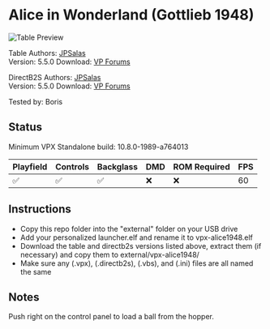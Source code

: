# Alice in Wonderland (Gottlieb 1948)

![Table Preview](https://github.com/LegendsUnchained/vpx-standalone-alp4k/blob/main/images/vpx-alice1948.jpg)

Table
Authors: [JPSalas](https://www.vpforums.org/index.php?showuser=277)  
Version: 5.5.0 
Download: [VP Forums](https://www.vpforums.org/index.php?app=downloads&showfile=17611)

DirectB2S
Authors: [JPSalas](https://www.vpforums.org/index.php?showuser=277)  
Version: 5.5.0 
Download: [VP Forums](https://www.vpforums.org/index.php?app=downloads&showfile=17611)

Tested by: Boris

## Status 

Minimum VPX Standalone build: 10.8.0-1989-a764013

| Playfield | Controls | Backglass | DMD | ROM Required | FPS | 
|-----------|----------|-----------|-----|--------------|-----|
| :white_check_mark: | :white_check_mark: | :white_check_mark: | :x: | :x: | 60 |

## Instructions

- Copy this repo folder into the "external" folder on your USB drive
- Add your personalized launcher.elf and rename it to vpx-alice1948.elf
- Download the table and directb2s versions listed above, extract them (if necessary) and copy them to external/vpx-alice1948/
- Make sure any (.vpx), (.directb2s), (.vbs), and (.ini) files are all named the same

## Notes
Push right on the control panel to load a ball from the hopper. 